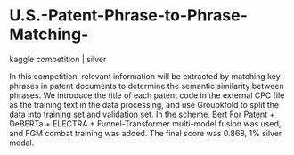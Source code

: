 # U.S.-Patent-Phrase-to-Phrase-Matching-
kaggle competition | silver

In this competition, relevant information will be extracted by matching key phrases in patent documents to determine the semantic similarity between phrases. We introduce the title of each patent code in the external CPC file as the training text in the data processing, and use Groupkfold to split the data into training set and validation set. In the scheme, Bert For Patent + DeBERTa + ELECTRA + Funnel-Transformer multi-model fusion was used, and FGM combat training was added. The final score was 0.868, 1% silver medal.
